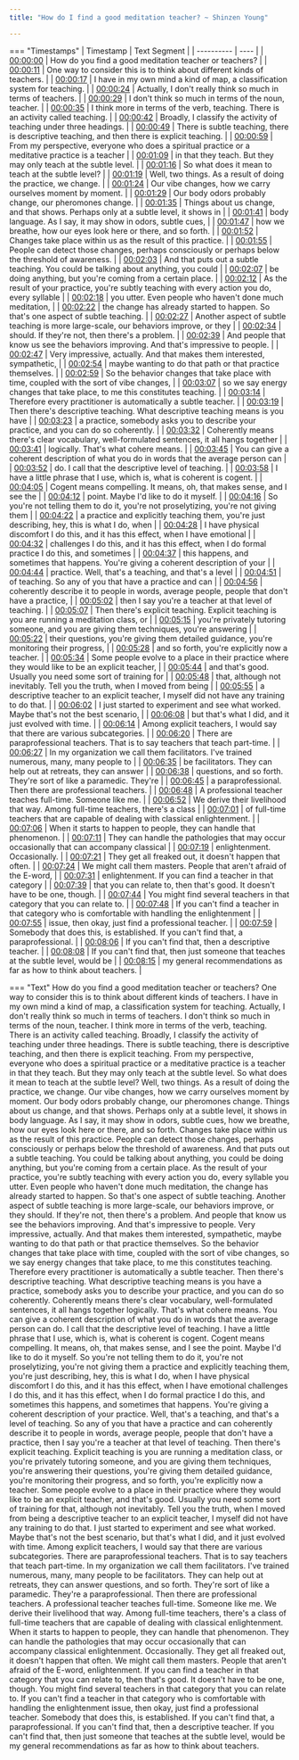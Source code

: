 ```yaml
---
title: "How do I find a good meditation teacher? ~ Shinzen Young"

---
```

=== "Timestamps"
    | Timestamp | Text Segment |
    | ---------- | ----  |
    | [00:00:00](https://www.youtube.com/watch?v=0mHTf9maqoM&t=0) |  How do you find a good meditation teacher or teachers? |
    | [00:00:11](https://www.youtube.com/watch?v=0mHTf9maqoM&t=11) |  One way to consider this is to think about different kinds of teachers. |
    | [00:00:17](https://www.youtube.com/watch?v=0mHTf9maqoM&t=17) |  I have in my own mind a kind of map, a classification system for teaching. |
    | [00:00:24](https://www.youtube.com/watch?v=0mHTf9maqoM&t=24) |  Actually, I don't really think so much in terms of teachers. |
    | [00:00:29](https://www.youtube.com/watch?v=0mHTf9maqoM&t=29) |  I don't think so much in terms of the noun, teacher. |
    | [00:00:35](https://www.youtube.com/watch?v=0mHTf9maqoM&t=35) |  I think more in terms of the verb, teaching. There is an activity called teaching. |
    | [00:00:42](https://www.youtube.com/watch?v=0mHTf9maqoM&t=42) |  Broadly, I classify the activity of teaching under three headings. |
    | [00:00:49](https://www.youtube.com/watch?v=0mHTf9maqoM&t=49) |  There is subtle teaching, there is descriptive teaching, and then there is explicit teaching. |
    | [00:00:59](https://www.youtube.com/watch?v=0mHTf9maqoM&t=59) |  From my perspective, everyone who does a spiritual practice or a meditative practice is a teacher |
    | [00:01:09](https://www.youtube.com/watch?v=0mHTf9maqoM&t=69) |  in that they teach. But they may only teach at the subtle level. |
    | [00:01:16](https://www.youtube.com/watch?v=0mHTf9maqoM&t=76) |  So what does it mean to teach at the subtle level? |
    | [00:01:19](https://www.youtube.com/watch?v=0mHTf9maqoM&t=79) |  Well, two things. As a result of doing the practice, we change. |
    | [00:01:24](https://www.youtube.com/watch?v=0mHTf9maqoM&t=84) |  Our vibe changes, how we carry ourselves moment by moment. |
    | [00:01:29](https://www.youtube.com/watch?v=0mHTf9maqoM&t=89) |  Our body odors probably change, our pheromones change. |
    | [00:01:35](https://www.youtube.com/watch?v=0mHTf9maqoM&t=95) |  Things about us change, and that shows. Perhaps only at a subtle level, it shows in |
    | [00:01:41](https://www.youtube.com/watch?v=0mHTf9maqoM&t=101) |  body language. As I say, it may show in odors, subtle cues, |
    | [00:01:47](https://www.youtube.com/watch?v=0mHTf9maqoM&t=107) |  how we breathe, how our eyes look here or there, and so forth. |
    | [00:01:52](https://www.youtube.com/watch?v=0mHTf9maqoM&t=112) |  Changes take place within us as the result of this practice. |
    | [00:01:55](https://www.youtube.com/watch?v=0mHTf9maqoM&t=115) |  People can detect those changes, perhaps consciously or perhaps below the threshold of awareness. |
    | [00:02:03](https://www.youtube.com/watch?v=0mHTf9maqoM&t=123) |  And that puts out a subtle teaching. You could be talking about anything, you could |
    | [00:02:07](https://www.youtube.com/watch?v=0mHTf9maqoM&t=127) |  be doing anything, but you're coming from a certain place. |
    | [00:02:12](https://www.youtube.com/watch?v=0mHTf9maqoM&t=132) |  As the result of your practice, you're subtly teaching with every action you do, every syllable |
    | [00:02:18](https://www.youtube.com/watch?v=0mHTf9maqoM&t=138) |  you utter. Even people who haven't done much meditation, |
    | [00:02:22](https://www.youtube.com/watch?v=0mHTf9maqoM&t=142) |  the change has already started to happen. So that's one aspect of subtle teaching. |
    | [00:02:27](https://www.youtube.com/watch?v=0mHTf9maqoM&t=147) |  Another aspect of subtle teaching is more large-scale, our behaviors improve, or they |
    | [00:02:34](https://www.youtube.com/watch?v=0mHTf9maqoM&t=154) |  should. If they're not, then there's a problem. |
    | [00:02:39](https://www.youtube.com/watch?v=0mHTf9maqoM&t=159) |  And people that know us see the behaviors improving. And that's impressive to people. |
    | [00:02:47](https://www.youtube.com/watch?v=0mHTf9maqoM&t=167) |  Very impressive, actually. And that makes them interested, sympathetic, |
    | [00:02:54](https://www.youtube.com/watch?v=0mHTf9maqoM&t=174) |  maybe wanting to do that path or that practice themselves. |
    | [00:02:59](https://www.youtube.com/watch?v=0mHTf9maqoM&t=179) |  So the behavior changes that take place with time, coupled with the sort of vibe changes, |
    | [00:03:07](https://www.youtube.com/watch?v=0mHTf9maqoM&t=187) |  so we say energy changes that take place, to me this constitutes teaching. |
    | [00:03:14](https://www.youtube.com/watch?v=0mHTf9maqoM&t=194) |  Therefore every practitioner is automatically a subtle teacher. |
    | [00:03:19](https://www.youtube.com/watch?v=0mHTf9maqoM&t=199) |  Then there's descriptive teaching. What descriptive teaching means is you have |
    | [00:03:23](https://www.youtube.com/watch?v=0mHTf9maqoM&t=203) |  a practice, somebody asks you to describe your practice, and you can do so coherently. |
    | [00:03:32](https://www.youtube.com/watch?v=0mHTf9maqoM&t=212) |  Coherently means there's clear vocabulary, well-formulated sentences, it all hangs together |
    | [00:03:41](https://www.youtube.com/watch?v=0mHTf9maqoM&t=221) |  logically. That's what cohere means. |
    | [00:03:45](https://www.youtube.com/watch?v=0mHTf9maqoM&t=225) |  You can give a coherent description of what you do in words that the average person can |
    | [00:03:52](https://www.youtube.com/watch?v=0mHTf9maqoM&t=232) |  do. I call that the descriptive level of teaching. |
    | [00:03:58](https://www.youtube.com/watch?v=0mHTf9maqoM&t=238) |  I have a little phrase that I use, which is, what is coherent is cogent. |
    | [00:04:05](https://www.youtube.com/watch?v=0mHTf9maqoM&t=245) |  Cogent means compelling. It means, oh, that makes sense, and I see the |
    | [00:04:12](https://www.youtube.com/watch?v=0mHTf9maqoM&t=252) |  point. Maybe I'd like to do it myself. |
    | [00:04:16](https://www.youtube.com/watch?v=0mHTf9maqoM&t=256) |  So you're not telling them to do it, you're not proselytizing, you're not giving them |
    | [00:04:22](https://www.youtube.com/watch?v=0mHTf9maqoM&t=262) |  a practice and explicitly teaching them, you're just describing, hey, this is what I do, when |
    | [00:04:28](https://www.youtube.com/watch?v=0mHTf9maqoM&t=268) |  I have physical discomfort I do this, and it has this effect, when I have emotional |
    | [00:04:32](https://www.youtube.com/watch?v=0mHTf9maqoM&t=272) |  challenges I do this, and it has this effect, when I do formal practice I do this, and sometimes |
    | [00:04:37](https://www.youtube.com/watch?v=0mHTf9maqoM&t=277) |  this happens, and sometimes that happens. You're giving a coherent description of your |
    | [00:04:44](https://www.youtube.com/watch?v=0mHTf9maqoM&t=284) |  practice. Well, that's a teaching, and that's a level |
    | [00:04:51](https://www.youtube.com/watch?v=0mHTf9maqoM&t=291) |  of teaching. So any of you that have a practice and can |
    | [00:04:56](https://www.youtube.com/watch?v=0mHTf9maqoM&t=296) |  coherently describe it to people in words, average people, people that don't have a practice, |
    | [00:05:02](https://www.youtube.com/watch?v=0mHTf9maqoM&t=302) |  then I say you're a teacher at that level of teaching. |
    | [00:05:07](https://www.youtube.com/watch?v=0mHTf9maqoM&t=307) |  Then there's explicit teaching. Explicit teaching is you are running a meditation class, or |
    | [00:05:15](https://www.youtube.com/watch?v=0mHTf9maqoM&t=315) |  you're privately tutoring someone, and you are giving them techniques, you're answering |
    | [00:05:22](https://www.youtube.com/watch?v=0mHTf9maqoM&t=322) |  their questions, you're giving them detailed guidance, you're monitoring their progress, |
    | [00:05:28](https://www.youtube.com/watch?v=0mHTf9maqoM&t=328) |  and so forth, you're explicitly now a teacher. |
    | [00:05:34](https://www.youtube.com/watch?v=0mHTf9maqoM&t=334) |  Some people evolve to a place in their practice where they would like to be an explicit teacher, |
    | [00:05:44](https://www.youtube.com/watch?v=0mHTf9maqoM&t=344) |  and that's good. Usually you need some sort of training for |
    | [00:05:48](https://www.youtube.com/watch?v=0mHTf9maqoM&t=348) |  that, although not inevitably. Tell you the truth, when I moved from being |
    | [00:05:55](https://www.youtube.com/watch?v=0mHTf9maqoM&t=355) |  a descriptive teacher to an explicit teacher, I myself did not have any training to do that. |
    | [00:06:02](https://www.youtube.com/watch?v=0mHTf9maqoM&t=362) |  I just started to experiment and see what worked. Maybe that's not the best scenario, |
    | [00:06:08](https://www.youtube.com/watch?v=0mHTf9maqoM&t=368) |  but that's what I did, and it just evolved with time. |
    | [00:06:14](https://www.youtube.com/watch?v=0mHTf9maqoM&t=374) |  Among explicit teachers, I would say that there are various subcategories. |
    | [00:06:20](https://www.youtube.com/watch?v=0mHTf9maqoM&t=380) |  There are paraprofessional teachers. That is to say teachers that teach part-time. |
    | [00:06:27](https://www.youtube.com/watch?v=0mHTf9maqoM&t=387) |  In my organization we call them facilitators. I've trained numerous, many, many people to |
    | [00:06:35](https://www.youtube.com/watch?v=0mHTf9maqoM&t=395) |  be facilitators. They can help out at retreats, they can answer |
    | [00:06:38](https://www.youtube.com/watch?v=0mHTf9maqoM&t=398) |  questions, and so forth. They're sort of like a paramedic. They're |
    | [00:06:45](https://www.youtube.com/watch?v=0mHTf9maqoM&t=405) |  a paraprofessional. Then there are professional teachers. |
    | [00:06:48](https://www.youtube.com/watch?v=0mHTf9maqoM&t=408) |  A professional teacher teaches full-time. Someone like me. |
    | [00:06:52](https://www.youtube.com/watch?v=0mHTf9maqoM&t=412) |  We derive their livelihood that way. Among full-time teachers, there's a class |
    | [00:07:01](https://www.youtube.com/watch?v=0mHTf9maqoM&t=421) |  of full-time teachers that are capable of dealing with classical enlightenment. |
    | [00:07:06](https://www.youtube.com/watch?v=0mHTf9maqoM&t=426) |  When it starts to happen to people, they can handle that phenomenon. |
    | [00:07:11](https://www.youtube.com/watch?v=0mHTf9maqoM&t=431) |  They can handle the pathologies that may occur occasionally that can accompany classical |
    | [00:07:19](https://www.youtube.com/watch?v=0mHTf9maqoM&t=439) |  enlightenment. Occasionally. |
    | [00:07:21](https://www.youtube.com/watch?v=0mHTf9maqoM&t=441) |  They get all freaked out, it doesn't happen that often. |
    | [00:07:24](https://www.youtube.com/watch?v=0mHTf9maqoM&t=444) |  We might call them masters. People that aren't afraid of the E-word, |
    | [00:07:31](https://www.youtube.com/watch?v=0mHTf9maqoM&t=451) |  enlightenment. If you can find a teacher in that category |
    | [00:07:39](https://www.youtube.com/watch?v=0mHTf9maqoM&t=459) |  that you can relate to, then that's good. It doesn't have to be one, though. |
    | [00:07:44](https://www.youtube.com/watch?v=0mHTf9maqoM&t=464) |  You might find several teachers in that category that you can relate to. |
    | [00:07:48](https://www.youtube.com/watch?v=0mHTf9maqoM&t=468) |  If you can't find a teacher in that category who is comfortable with handling the enlightenment |
    | [00:07:55](https://www.youtube.com/watch?v=0mHTf9maqoM&t=475) |  issue, then okay, just find a professional teacher. |
    | [00:07:59](https://www.youtube.com/watch?v=0mHTf9maqoM&t=479) |  Somebody that does this, is established. If you can't find that, a paraprofessional. |
    | [00:08:06](https://www.youtube.com/watch?v=0mHTf9maqoM&t=486) |  If you can't find that, then a descriptive teacher. |
    | [00:08:08](https://www.youtube.com/watch?v=0mHTf9maqoM&t=488) |  If you can't find that, then just someone that teaches at the subtle level, would be |
    | [00:08:15](https://www.youtube.com/watch?v=0mHTf9maqoM&t=495) |  my general recommendations as far as how to think about teachers. |

=== "Text"
     How do you find a good meditation teacher or teachers? One way to consider this is to think about different kinds of teachers. I have in my own mind a kind of map, a classification system for teaching. Actually, I don't really think so much in terms of teachers. I don't think so much in terms of the noun, teacher. I think more in terms of the verb, teaching. There is an activity called teaching. Broadly, I classify the activity of teaching under three headings. There is subtle teaching, there is descriptive teaching, and then there is explicit teaching. From my perspective, everyone who does a spiritual practice or a meditative practice is a teacher in that they teach. But they may only teach at the subtle level. So what does it mean to teach at the subtle level? Well, two things. As a result of doing the practice, we change. Our vibe changes, how we carry ourselves moment by moment. Our body odors probably change, our pheromones change. Things about us change, and that shows. Perhaps only at a subtle level, it shows in body language. As I say, it may show in odors, subtle cues, how we breathe, how our eyes look here or there, and so forth. Changes take place within us as the result of this practice. People can detect those changes, perhaps consciously or perhaps below the threshold of awareness. And that puts out a subtle teaching. You could be talking about anything, you could be doing anything, but you're coming from a certain place. As the result of your practice, you're subtly teaching with every action you do, every syllable you utter. Even people who haven't done much meditation, the change has already started to happen. So that's one aspect of subtle teaching. Another aspect of subtle teaching is more large-scale, our behaviors improve, or they should. If they're not, then there's a problem. And people that know us see the behaviors improving. And that's impressive to people. Very impressive, actually. And that makes them interested, sympathetic, maybe wanting to do that path or that practice themselves. So the behavior changes that take place with time, coupled with the sort of vibe changes, so we say energy changes that take place, to me this constitutes teaching. Therefore every practitioner is automatically a subtle teacher. Then there's descriptive teaching. What descriptive teaching means is you have a practice, somebody asks you to describe your practice, and you can do so coherently. Coherently means there's clear vocabulary, well-formulated sentences, it all hangs together logically. That's what cohere means. You can give a coherent description of what you do in words that the average person can do. I call that the descriptive level of teaching. I have a little phrase that I use, which is, what is coherent is cogent. Cogent means compelling. It means, oh, that makes sense, and I see the point. Maybe I'd like to do it myself. So you're not telling them to do it, you're not proselytizing, you're not giving them a practice and explicitly teaching them, you're just describing, hey, this is what I do, when I have physical discomfort I do this, and it has this effect, when I have emotional challenges I do this, and it has this effect, when I do formal practice I do this, and sometimes this happens, and sometimes that happens. You're giving a coherent description of your practice. Well, that's a teaching, and that's a level of teaching. So any of you that have a practice and can coherently describe it to people in words, average people, people that don't have a practice, then I say you're a teacher at that level of teaching. Then there's explicit teaching. Explicit teaching is you are running a meditation class, or you're privately tutoring someone, and you are giving them techniques, you're answering their questions, you're giving them detailed guidance, you're monitoring their progress, and so forth, you're explicitly now a teacher. Some people evolve to a place in their practice where they would like to be an explicit teacher, and that's good. Usually you need some sort of training for that, although not inevitably. Tell you the truth, when I moved from being a descriptive teacher to an explicit teacher, I myself did not have any training to do that. I just started to experiment and see what worked. Maybe that's not the best scenario, but that's what I did, and it just evolved with time. Among explicit teachers, I would say that there are various subcategories. There are paraprofessional teachers. That is to say teachers that teach part-time. In my organization we call them facilitators. I've trained numerous, many, many people to be facilitators. They can help out at retreats, they can answer questions, and so forth. They're sort of like a paramedic. They're a paraprofessional. Then there are professional teachers. A professional teacher teaches full-time. Someone like me. We derive their livelihood that way. Among full-time teachers, there's a class of full-time teachers that are capable of dealing with classical enlightenment. When it starts to happen to people, they can handle that phenomenon. They can handle the pathologies that may occur occasionally that can accompany classical enlightenment. Occasionally. They get all freaked out, it doesn't happen that often. We might call them masters. People that aren't afraid of the E-word, enlightenment. If you can find a teacher in that category that you can relate to, then that's good. It doesn't have to be one, though. You might find several teachers in that category that you can relate to. If you can't find a teacher in that category who is comfortable with handling the enlightenment issue, then okay, just find a professional teacher. Somebody that does this, is established. If you can't find that, a paraprofessional. If you can't find that, then a descriptive teacher. If you can't find that, then just someone that teaches at the subtle level, would be my general recommendations as far as how to think about teachers.